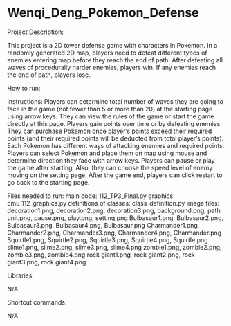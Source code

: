 # Wenqi_Deng_Pokemon_Defense

Project Description:

This project is a 2D tower defense game with characters in Pokemon. In a randomly generated 2D map, players need to defeat different types of enemies entering map before they reach the end of path. After defeating all waves of procedurally harder enemies, players win. If any enemies reach the end of path, players lose.


How to run:

Instructions:
Players can determine total number of waves they are going to face in the game (not fewer than 5 or more than 20) at the starting page using arrow keys. They can view the rules of the game or start the game directly at this page.
Players gain points over time or by defeating enemies. They can purchase Pokemon once player’s points exceed their required points (and their required points will be deducted from total player’s points). Each Pokemon has different ways of attacking enemies and required points. Players can select Pokemon and place them on map using mouse and determine direction they face with arrow keys.
Players can pause or play the game after starting. Also, they can choose the speed level of enemy moving on the setting page.
After the game end, players can click restart to go back to the starting page.

Files needed to run:
main code: 112_TP3_Final.py
graphics: cmu_112_graphics.py
definitions of classes: class_definition.py
image files:
decoration1.png, decoration2.png, decoration3.png, 
background.png, path unit.png, pause.png, play.png, setting.png
Bulbasaur1.png, Bulbasaur2.png, Bulbasaur3.png, Bulbasaur4.png, Bulbasaur.png
Charmander1.png, Charmander2.png, Charmander3.png, Charmander4.png, Charmander.png
Squirtle1.png, Squirtle2.png, Squirtle3.png, Squirtle4.png, Squirtle.png
slime1.png, slime2.png, slime3.png, slime4.png
zombie1.png, zombie2.png, zombie3.png, zombie4.png
rock giant1.png, rock giant2.png, rock giant3.png, rock giant4.png

Libraries: 

N/A

Shortcut commands:

N/A
